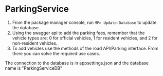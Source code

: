 # ParkingService

1. From the package manager console, run ```MP> Update-Database``` to update the database.
2. Using the swagger api to add the parking fees, 
  remember that the vehicle types are: 
    0 for official vehicles, 
    1 for resident vehicles, and 
    2 for non-resident vehicles.
3. To add vehicles use the methods of the road API/Parking interface. From there you can solve the required use cases.

The connection to the database is in appsettings.json and the database name is "ParkingServiceDB"
